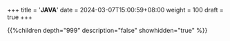 +++
title = '**JAVA**'
date = 2024-03-07T15:00:59+08:00
weight = 100
draft = true
+++


{{%children depth="999" description="false" showhidden="true" %}}